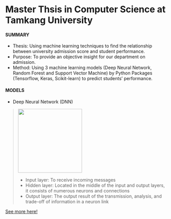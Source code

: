 # Master Thsis in Computer Science at Tamkang University
#### SUMMARY
* Thesis: Using machine learning techniques to find the relationship between university admission score and student performance.
* Purpose: To provide an objective insight for our department on admission.
* Method: Using 3 machine learning models (Deep Neural Network, Random Forest and Support Vector Machine) by Python Packages (Tensorflow, Keras, Scikit-learn) to predict students’ performance. <br>

#### MODELS
* Deep Neural Network (DNN) <br>
><img width="200" height="200" src="https://github.com/SS-rong/MS_Research-/blob/main/img/DNN-1.png"/> <br>
>	* Input layer: To receive incoming messages 
>	* Hidden layer: Located in the middle of the input and output layers, it consists of numerous neurons and connections
>	* Output layer: The output result of the transmission, analysis, and trade-off of information in a neuron link 
>
[See more here!](https://github.com/SS-rong/MS_Research-/blob/main/documents/Thsis_english.pdf)
